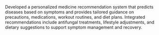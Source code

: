 Developed a personalized medicine recommendation system that predicts diseases based on symptoms and provides tailored guidance on precautions, medications, workout routines, and diet plans. Integrated recommendations include antifungal treatments, lifestyle adjustments, and dietary suggestions to support symptom management and recovery.
